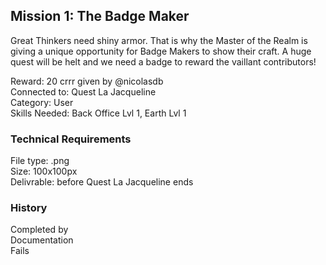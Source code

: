 ## Mission 1: The Badge Maker  
Great Thinkers need shiny armor.  That is why the Master of the Realm is giving a unique opportunity for Badge Makers to show their craft.  A huge quest will be helt and we need a badge to reward the vaillant contributors! 

Reward: 20 crrr given by @nicolasdb  
Connected to: Quest La Jacqueline  
Category: User  
Skills Needed: Back Office Lvl 1, Earth Lvl 1  

### Technical Requirements 
File type: .png  
Size: 100x100px  
Delivrable: before Quest La Jacqueline ends  

### History

Completed by  
Documentation  
Fails  
